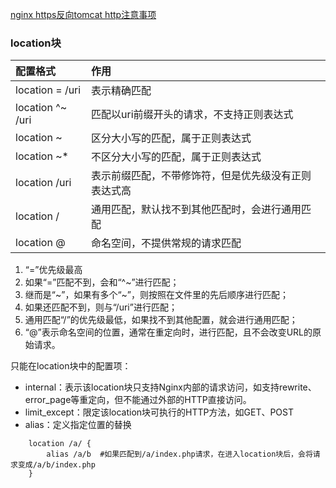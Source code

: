 [nginx https反向tomcat http注意事项](https://blog.csdn.net/gggauss/article/details/79400665)

### location块

| 配置格式 | 作用 |
| :--- | :--- |
| location = /uri | 表示精确匹配 |
| location ^~ /uri | 匹配以uri前缀开头的请求，不支持正则表达式 |
| location ~ | 区分大小写的匹配，属于正则表达式 |
| location ~\* | 不区分大小写的匹配，属于正则表达式 |
| location /uri | 表示前缀匹配，不带修饰符，但是优先级没有正则表达式高 |
| location / | 通用匹配，默认找不到其他匹配时，会进行通用匹配 |
| location @ | 命名空间，不提供常规的请求匹配 |

1. “=”优先级最高
2. 如果“=”匹配不到，会和“^~”进行匹配；
3. 继而是“~”，如果有多个“~”，则按照在文件里的先后顺序进行匹配；
4. 如果还匹配不到，则与“/uri”进行匹配；
5. 通用匹配“/”的优先级最低，如果找不到其他配置，就会进行通用匹配；
6. “@”表示命名空间的位置，通常在重定向时，进行匹配，且不会改变URL的原始请求。

只能在location块中的配置项：

* internal：表示该location块只支持Nginx内部的请求访问，如支持rewrite、error\_page等重定向，但不能通过外部的HTTP直接访问。
* limit\_except：限定该location块可执行的HTTP方法，如GET、POST
* alias：定义指定位置的替换

```
    location /a/ {
        alias /a/b  #如果匹配到/a/index.php请求，在进入location块后，会将请求变成/a/b/index.php
    }
```



